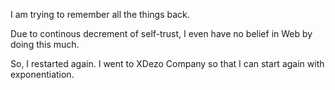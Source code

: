 I am trying to remember all the things back.

Due to continous decrement of self-trust, I even have no belief in Web by doing this much.

So, I restarted again. I went to XDezo Company so that I can start again with exponentiation.